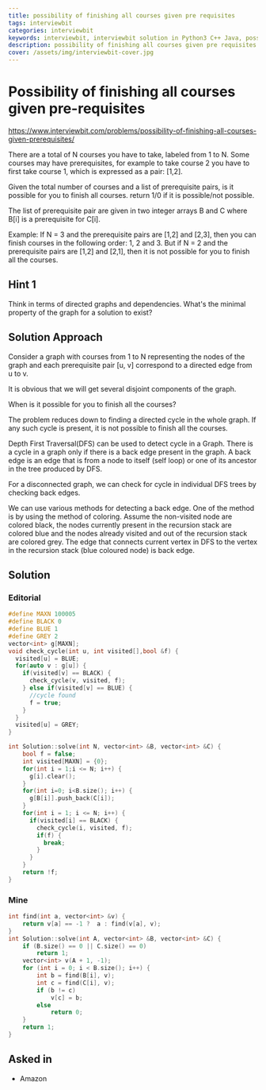 ```yaml
---
title: possibility of finishing all courses given pre requisites
tags: interviewbit
categories: interviewbit
keywords: interviewbit, interviewbit solution in Python3 C++ Java, possibility of finishing all courses given pre requisites solution
description: possibility of finishing all courses given pre requisites Interviewbit Solution Explained
cover: /assets/img/interviewbit-cover.jpg
---
```


# Possibility of finishing all courses given pre-requisites

https://www.interviewbit.com/problems/possibility-of-finishing-all-courses-given-prerequisites/

There are a total of N courses you have to take, labeled from 1 to N. Some courses may have prerequisites,
for example to take course 2 you have
to first take course 1, which is expressed as a pair: [1,2].

Given the total number of courses and a list of prerequisite pairs,
is it possible for you to finish all courses. return 1/0 if it is possible/not possible.

The list of prerequisite pair are given in two integer arrays B and C where B[i]
is a prerequisite for C[i].

Example: If N = 3 and the prerequisite pairs are [1,2] and [2,3],
then you can finish courses in the following order: 1, 2 and 3.
But if N = 2 and the prerequisite pairs are [1,2] and [2,1],
then it is not possible for you to finish all the courses.

## Hint 1

Think in terms of directed graphs and dependencies. What's the minimal property of the graph for a solution to exist?

## Solution Approach

Consider a graph with courses from 1 to N representing the nodes of the graph and each prerequisite pair [u, v] correspond to a directed edge from u to v.

It is obvious that we will get several disjoint components of the graph.

When is it possible for you to finish all the courses? 

The problem reduces down to finding a directed cycle in the whole graph. If any such cycle is present, it is not possible to finish all the courses.

Depth First Traversal(DFS) can be used to detect cycle in a Graph. There is a cycle in a graph only if there is a back edge present in the graph. A back edge is an edge that is from a node to itself (self loop) or one of its ancestor in the tree produced by DFS.

For a disconnected graph, we can check for cycle in individual DFS trees by checking back edges.

We can use various methods for detecting a back edge. One of the method is by using the method of coloring. Assume the non-visited node are colored black, the nodes currently present in the recursion stack are colored blue and the nodes already visited and out of the recursion stack are colored grey. The edge that connects current vertex in DFS to the vertex in the recursion stack (blue coloured node) is back edge.

## Solution

### Editorial

```cpp
#define MAXN 100005
#define BLACK 0
#define BLUE 1
#define GREY 2
vector<int> g[MAXN];
void check_cycle(int u, int visited[],bool &f) {
  visited[u] = BLUE;
  for(auto v : g[u]) {
    if(visited[v] == BLACK) {
      check_cycle(v, visited, f);
    } else if(visited[v] == BLUE) {
      //cycle found
      f = true;
    }
  }
  visited[u] = GREY;
}

int Solution::solve(int N, vector<int> &B, vector<int> &C) {
    bool f = false;
    int visited[MAXN] = {0};
    for(int i = 1;i <= N; i++) {
      g[i].clear();
    }
    for(int i=0; i<B.size(); i++) {
      g[B[i]].push_back(C[i]);
    }
    for(int i = 1; i <= N; i++) {
      if(visited[i] == BLACK) {
        check_cycle(i, visited, f);
        if(f) {
          break;
        }
      }
    }
    return !f;
}
```

### Mine

```cpp
int find(int a, vector<int> &v) {
    return v[a] == -1 ?  a : find(v[a], v);
}
int Solution::solve(int A, vector<int> &B, vector<int> &C) {
    if (B.size() == 0 || C.size() == 0)
        return 1;
    vector<int> v(A + 1, -1);
    for (int i = 0; i < B.size(); i++) {
        int b = find(B[i], v);
        int c = find(C[i], v);
        if (b != c)
            v[c] = b;
        else
            return 0;
    }
    return 1;
}
```

## Asked in
* Amazon
